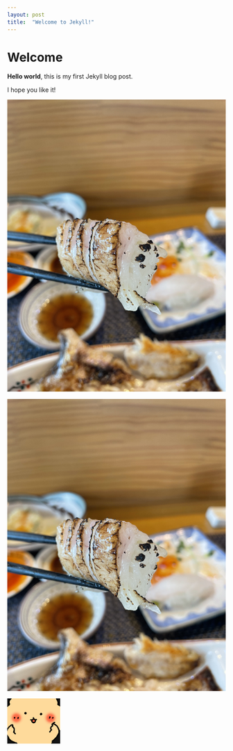 ```yaml
---
layout: post
title:  "Welcome to Jekyll!"
---
```


# Welcome

**Hello world**, this is my first Jekyll blog post.

I hope you like it!

![IMG_2668](../images/2023-07-09-dddd/IMG_2668.jpeg)

![IMG_2668](../images/2023-07-09-dddd/IMG_2668.jpeg)

![photo](../images/2023-07-09-dddd/photo.png)
